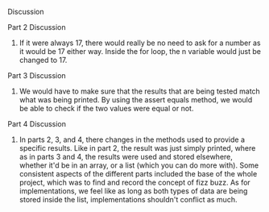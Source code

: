 Discussion

Part 2 Discussion
1. If it were always 17, there would really be no need to ask for a number as it
would be 17 either way. Inside the for loop, the n variable would just be changed
to 17.

Part 3 Discussion
1. We would have to make sure that the results that are being tested match what was being printed.
By using the assert equals method, we would be able to check if the two values were equal
or not.


Part 4 Discussion
1. In parts 2, 3, and 4, there changes in the methods used to provide a specific results.
Like in part 2, the result was just simply printed, where as in parts 3 and 4, the results 
were used and stored elsewhere, whether it'd be in an array, or a list (which you can do more with). Some consistent 
aspects of the different parts included the base of the whole project, which was to
find and record the concept of fizz buzz. As for implementations, we feel like as long as 
both types of data are being stored inside the list, implementations shouldn't conflict as 
much.
